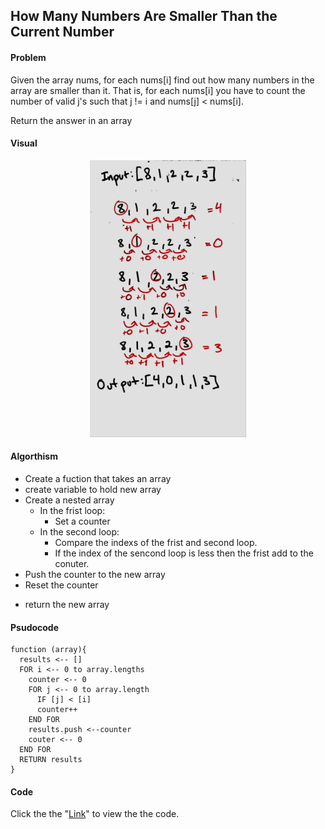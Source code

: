 ## How Many Numbers Are Smaller Than the Current Number

#### Problem

Given the array nums, for each nums[i] find out how many numbers in the array are smaller than it. That is, for each nums[i] you have to count the number of valid j's such that j != i and nums[j] < nums[i].

Return the answer in an array

#### Visual
<p align="center">
<img src="Smallerthan.jpg"  width="250" >
</p>

#### Algorthism

* Create a fuction that takes an array
* create variable to hold new array
* Create a nested array
  * In the frist loop:
    * Set a counter
  * In the second loop:
    * Compare the indexs of the frist and second loop.
    * If the index of the sencond loop is less then the frist add to the conuter.
* Push the counter to the new array
* Reset the counter
+ return the new array

#### Psudocode
```
function (array){
  results <-- []
  FOR i <-- 0 to array.lengths
    counter <-- 0
    FOR j <-- 0 to array.length 
      IF [j] < [i]
      counter++
    END FOR
    results.push <--counter
    couter <-- 0
  END FOR
  RETURN results
}
```

#### Code
 Click the the "[Link](howManySmaller.js)" to view the the code. 